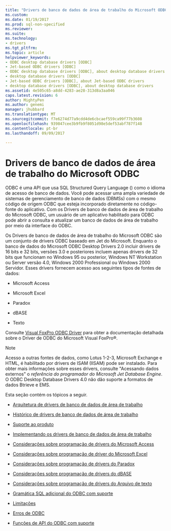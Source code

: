 ```yaml
---
title: "Drivers de banco de dados de área de trabalho do Microsoft ODBC | Microsoft Docs"
ms.custom: 
ms.date: 01/19/2017
ms.prod: sql-non-specified
ms.reviewer: 
ms.suite: 
ms.technology:
- drivers
ms.tgt_pltfrm: 
ms.topic: article
helpviewer_keywords:
- ODBC desktop database drivers [ODBC]
- Jet-based ODBC drivers [ODBC]
- ODBC desktop database drivers [ODBC], about desktop database drivers
- desktop database drivers [ODBC]
- Jet-based ODBC drivers [ODBC], about Jet-based ODBC drivers
- desktop database drivers [ODBC], about desktop database drivers
ms.assetid: 4e505c65-a8dd-4283-ae28-313d8a3aa046
caps.latest.revision: 6
author: MightyPen
ms.author: genemi
manager: jhubbard
ms.translationtype: MT
ms.sourcegitcommit: f7e6274d77a9cdd4de6cbcaef559ca99f77b3608
ms.openlocfilehash: 939847cee3b9fb9f8051d98e5def53abf787f148
ms.contentlocale: pt-br
ms.lasthandoff: 09/09/2017

---
```

# <a name="microsoft-odbc-desktop-database-drivers"></a>Drivers de banco de dados de área de trabalho do Microsoft ODBC
ODBC é uma API que usa SQL Structured Query Language () como o idioma de acesso de banco de dados. Você pode acessar uma ampla variedade de sistemas de gerenciamento de banco de dados (DBMSs) com o mesmo código de origem ODBC que esteja incorporado diretamente no código-fonte do aplicativo. Com os Drivers de banco de dados de área de trabalho do Microsoft ODBC, um usuário de um aplicativo habilitado para ODBC pode abrir a consulta e atualizar um banco de dados de área de trabalho por meio da interface do ODBC.  
  
 Os Drivers de banco de dados de área de trabalho do Microsoft ODBC são um conjunto de drivers ODBC baseado em Jet do Microsoft. Enquanto o banco de dados do Microsoft ODBC Desktop Drivers 2.0 incluir drivers de 16 bits e 32 bits, versões 3.0 e posteriores incluem apenas drivers de 32 bits que funcionam no Windows 95 ou posterior, Windows NT Workstation ou Server versão 4.0, Windows 2000 Professional ou Windows 2000 Servidor. Esses drivers fornecem acesso aos seguintes tipos de fontes de dados:  
  
-   Microsoft Access  
  
-   Microsoft Excel  
  
-   Paradox  
  
-   dBASE  
  
-   Texto  
  
 Consulte [Visual FoxPro ODBC Driver](../../odbc/microsoft/visual-foxpro-odbc-driver.md) para obter a documentação detalhada sobre o Driver de ODBC do Microsoft Visual FoxPro®.  
  
> [!NOTE]  
>  Acesso a outras fontes de dados, como Lotus 1-2-3, Microsoft Exchange e HTML, é habilitado por drivers de ISAM (IISAM) pode ser instalado. Para obter mais informações sobre esses drivers, consulte "Acessando dados externos" o *referência do programador do Microsoft Jet Database Engine*. O ODBC Desktop Database Drivers 4.0 não dão suporte a formatos de dados Btrieve e EMS.  
  
 Esta seção contém os tópicos a seguir.  
  
-   [Arquitetura de drivers de banco de dados de área de trabalho](../../odbc/microsoft/desktop-database-drivers-architecture.md)  
  
-   [Histórico de drivers de banco de dados de área de trabalho](../../odbc/microsoft/history-of-the-desktop-database-drivers.md)  
  
-   [Suporte ao produto](../../odbc/microsoft/product-support.md)  
  
-   [Implementando os drivers de banco de dados de área de trabalho](../../odbc/microsoft/implementing-desktop-database-drivers.md)  
  
-   [Considerações sobre programação de drivers do Microsoft Access](../../odbc/microsoft/microsoft-access-driver-programming-considerations.md)  
  
-   [Considerações sobre programação de driver do Microsoft Excel](../../odbc/microsoft/microsoft-excel-driver-programming-considerations.md)  
  
-   [Considerações sobre programação de drivers do Paradox](../../odbc/microsoft/paradox-driver-programming-considerations.md)  
  
-   [Considerações sobre programação de drivers do dBASE](../../odbc/microsoft/dbase-driver-programming-considerations.md)  
  
-   [Considerações sobre programação de drivers do Arquivo de texto](../../odbc/microsoft/text-file-driver-programming-considerations.md)  
  
-   [Gramática SQL adicional do ODBC com suporte](../../odbc/microsoft/additional-supported-odbc-sql-grammar.md)  
  
-   [Limitações](../../odbc/microsoft/limitations.md)  
  
-   [Erros de ODBC](../../odbc/microsoft/odbc-errors.md)  
  
-   [Funções de API do ODBC com suporte](../../odbc/microsoft/supported-odbc-api-functions.md)
